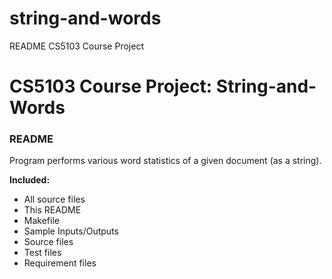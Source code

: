 # string-and-words
README
CS5103 Course Project
# CS5103 Course Project: String-and-Words
### README
Program performs various word statistics of a given document (as a string).

**Included:**
- All source files
- This README
- Makefile
- Sample Inputs/Outputs
- Source files
- Test files
- Requirement files
